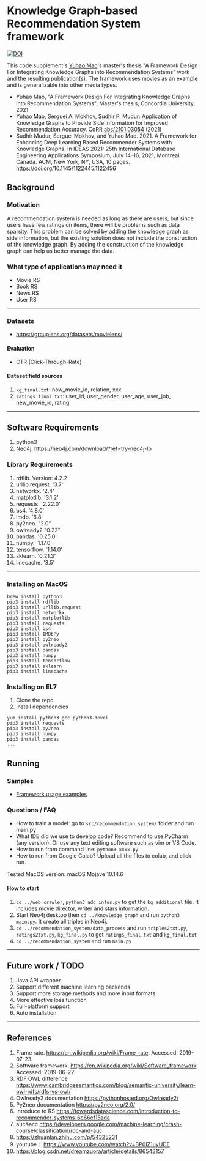 # Knowledge Graph-based Recommendation System framework
[![DOI](https://zenodo.org/badge/doi/10.5281/zenodo.5041194.svg)](https://doi.org/10.5281/zenodo.5041194)

This code supplement's [Yuhao Mao](https://github.com/myh1234567)'s master's thesis "A Framework Design For Integrating Knowledge Graphs into Recommendation Systems" work and the resulting publication(s).
The framework uses movies as an example and is generalizable into other media types.

- Yuhao Mao, "A Framework Design For Integrating Knowledge Graphs into Recommendation Systems", Master's thesis, Concordia University, 2021
- Yuhao Mao, Serguei A. Mokhov, Sudhir P. Mudur:
Application of Knowledge Graphs to Provide Side Information for Improved Recommendation Accuracy. CoRR [abs/2101.03054](https://arxiv.org/abs/2101.03054) (2021)
- Sudhir Mudur, Serguei Mokhov, and Yuhao Mao. 2021. A Framework for Enhancing Deep Learning Based Recommender Systems with Knowledge Graphs. In IDEAS 2021: 25th International Database Engineering Applications Symposium, July 14–16, 2021, Montreal, Canada. ACM, New York, NY, USA, 10 pages. https://doi.org/10.1145/1122445.1122456

## Background ##

### Motivation ###

A recommendation system is needed as long as there are users, but since users have few ratings on items, there will be problems such as data sparsity. This problem can be solved by adding the knowledge graph as side information, but the existing solution does not include the construction of the knowledge graph. By adding the construction of the knowledge graph can help us better manage the data.

### What type of applications may need it

- Movie RS
- Book RS
- News RS
- User RS

---

### Datasets

- https://grouplens.org/datasets/movielens/

#### Evaluation

- CTR (Click-Through-Rate)

#### Dataset field sources

1. `kg_final.txt`: now_movie_id, relation, xxx
2. `ratings_final.txt`: user_id, user_gender, user_age, user_job, new_movie_id, rating

---

## Software Requirements

1. python3
2. Neo4j: https://neo4j.com/download/?ref=try-neo4j-lp

### Library Requirements

1. rdflib.  Version: 4.2.2 
2. urllib.request.   '3.7'
3. networkx.  '2.4'
4. matplotlib.  '3.1.2'
5. requests.  '2.22.0'
6. bs4.  '4.8.0'
7. imdb.  '6.8'
8. py2neo.  "2.0"
9. owlready2   "0.22"
10. pandas.  '0.25.0'
11. numpy.  '1.17.0'
12. tensorflow.  '1.14.0'
13. sklearn.  '0.21.3'
14. linecache.  '3.5'

---

### Installing on MacOS ###

```#!bash
brew install python3
pip3 install rdflib
pip3 install urllib.request
pip3 install networkx
pip3 install matplotlib
pip3 install requests
pip3 install bs4
pip3 install IMDbPy
pip3 install py2neo
pip3 install owlready2
pip3 install pandas
pip3 install numpy
pip3 install tensorflow
pip3 install sklearn
pip3 install linecache
```

### Installing on EL7 

1. Clone the repo
2. Install dependencies

```#!bash
yum install python3 gcc python3-devel
pip3 install requests
pip3 install py2neo
pip3 install numpy
pip3 install pandas
...
```

## Running

### Samples

- [Framework usage examples](samples/README.md)

### Questions / FAQ

- How to train a model: go to `src/recommendation_system/` folder and run main.py
- What IDE did we use to develop code? 
Recommend to use PyCharm (any version). Or use any text editing software such as vim or VS Code.
- How to run from command line: `python3 xxxx.py`
- How to run from Google Colab? Upload all the files to colab, and click run.

Tested MacOS version: macOS Mojave 10.14.6 

#### How to start

1. `cd ../web_crawler`,  `python3 add_infos.py` to get the `kg_additional` file. It includes movie director, writer and stars information.
2. Start Neo4j desktop then `cd ../knowledge_graph`  and run `python3 main.py`. It create all triples in Neo4j.
3. `cd ../recommendation_system/data_process` and run `triples2txt.py`, `ratings2txt.py`, `kg_final.py` to get `ratings_final.txt` and `kg_final.txt`
4. `cd ../recommendation_system` and run `main.py`

----

## Future work / TODO

1. Java API wrapper
2. Support different machine learning backends
3. Support more storage methods and more input formats
4. More effective loss function
5. Full-platform support
6. Auto installation

----

## References

1. Frame rate. https://en.wikipedia.org/wiki/Frame_rate. Accessed: 2019- 07-23.
2. Software framework. https://en.wikipedia.org/wiki/Software_framework. Accessed: 2019-06-22.
3. RDF OWL difference https://www.cambridgesemantics.com/blog/semantic-university/learn-owl-rdfs/rdfs-vs-owl/
4. Owlready2 documentation https://pythonhosted.org/Owlready2/
5. Py2neo documentation https://py2neo.org/2.0/
6. Introduce to RS https://towardsdatascience.com/introduction-to-recommender-systems-6c66cf15ada
7. auc&acc https://developers.google.com/machine-learning/crash-course/classification/roc-and-auc
8. https://zhuanlan.zhihu.com/p/54325231
9. youtube： https://www.youtube.com/watch?v=BP0IZ1uyUDE
10. https://blog.csdn.net/dreamzuora/article/details/86543157

